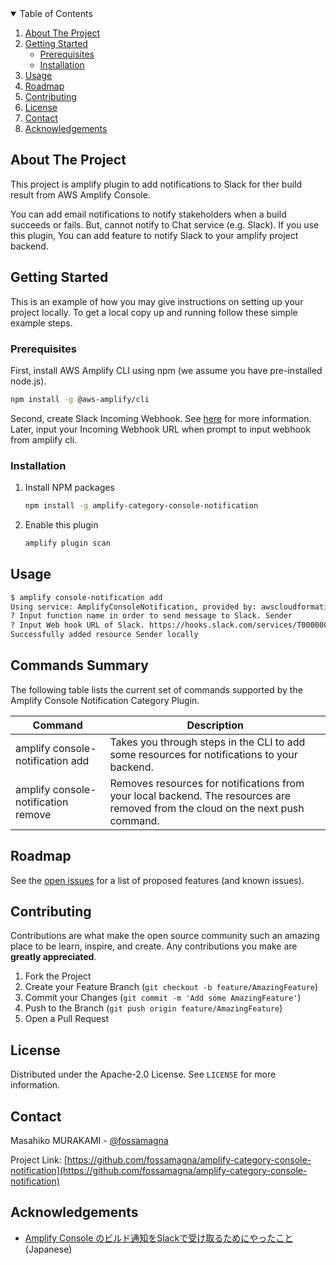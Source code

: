 <!-- TABLE OF CONTENTS -->
<details open="open">
  <summary>Table of Contents</summary>
  <ol>
    <li>
      <a href="#about-the-project">About The Project</a>
    </li>
    <li>
      <a href="#getting-started">Getting Started</a>
      <ul>
        <li><a href="#prerequisites">Prerequisites</a></li>
        <li><a href="#installation">Installation</a></li>
      </ul>
    </li>
    <li><a href="#usage">Usage</a></li>
    <li><a href="#roadmap">Roadmap</a></li>
    <li><a href="#contributing">Contributing</a></li>
    <li><a href="#license">License</a></li>
    <li><a href="#contact">Contact</a></li>
    <li><a href="#acknowledgements">Acknowledgements</a></li>
  </ol>
</details>

<!-- ABOUT THE PROJECT -->
## About The Project

This project is amplify plugin to add notifications to Slack for ther build result from AWS Amplify Console.

You can add email notifications to notify stakeholders when a build succeeds or fails. But, cannot notify to Chat service (e.g. Slack).
If you use this plugin, You can add feature to notify Slack to your amplify project backend.

<!-- GETTING STARTED -->
## Getting Started

This is an example of how you may give instructions on setting up your project locally.
To get a local copy up and running follow these simple example steps.

### Prerequisites

First, install AWS Amplify CLI using npm (we assume you have pre-installed node.js).

```sh
npm install -g @aws-amplify/cli
```

Second, create Slack Incoming Webhook. See [here](https://api.slack.com/messaging/webhooks#getting_started) for more information.
Later, input your Incoming Webhook URL when prompt to input webhook from amplify cli.

### Installation

1. Install NPM packages
   ```sh
   npm install -g amplify-category-console-notification
   ```
2. Enable this plugin
   ```sh
   amplify plugin scan
   ```

<!-- USAGE EXAMPLES -->
## Usage

```bash
$ amplify console-notification add
Using service: AmplifyConsoleNotification, provided by: awscloudformation
? Input function name in order to send message to Slack. Sender
? Input Web hook URL of Slack. https://hooks.slack.com/services/T00000000/B00000000/XXXXXXXXXXXXXXXXXXXXXXXX
Successfully added resource Sender locally
```

## Commands Summary

The following table lists the current set of commands supported by the Amplify Console Notification Category Plugin.

| Command              | Description |
| --- | --- |
| amplify console-notification add | Takes you through steps in the CLI to add some resources for notifications to your backend. |
| amplify console-notification remove | Removes resources for notifications from your local backend. The resources are removed from the cloud on the next push command. |

<!-- ROADMAP -->
## Roadmap

See the [open issues](https://github.com/fossamagna/amplify-category-console-notification/issues) for a list of proposed features (and known issues).

<!-- CONTRIBUTING -->
## Contributing

Contributions are what make the open source community such an amazing place to be learn, inspire, and create. Any contributions you make are **greatly appreciated**.

1. Fork the Project
2. Create your Feature Branch (`git checkout -b feature/AmazingFeature`)
3. Commit your Changes (`git commit -m 'Add some AmazingFeature'`)
4. Push to the Branch (`git push origin feature/AmazingFeature`)
5. Open a Pull Request

<!-- LICENSE -->
## License

Distributed under the Apache-2.0 License. See `LICENSE` for more information.

<!-- CONTACT -->
## Contact

Masahiko MURAKAMI - [@fossamagna](https://twitter.com/fossamagna)

Project Link: [https://github.com/fossamagna/amplify-category-console-notification](https://github.com/fossamagna/amplify-category-console-notification)

## Acknowledgements

- [Amplify Console のビルド通知をSlackで受け取るためにやったこと](https://speakerdeck.com/youta1119/amplify-console-falsebirudotong-zhi-woslackdeshou-kequ-rutameniyatutakoto) (Japanese)